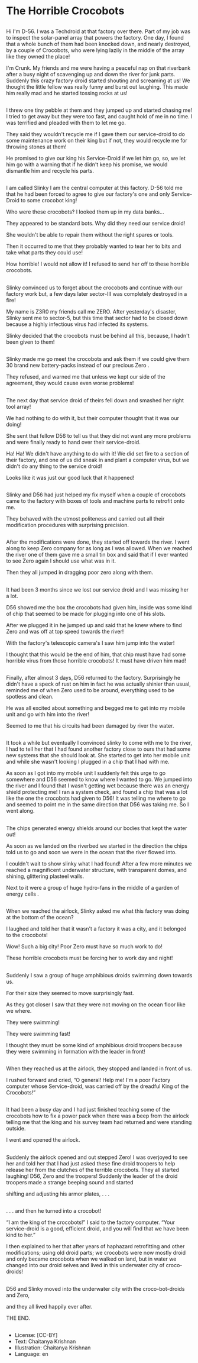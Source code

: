 # The Horrible Crocobots

##
Hi I'm D-56.
I was a Techdroid at that factory over there. Part of my job was to inspect the solar-panel array that powers the factory.
One day, I found that a whole bunch of them had been knocked down, and nearly destroyed, by a couple of Crocobots, who were lying lazily in the middle of the array like they owned the place!

I'm Crunk. My friends and me were having a peaceful nap on that riverbank after a busy night of scavenging up and down the river for junk parts.
Suddenly this crazy
factory droid started shouting and screaming at us! We thought the little fellow was really funny and burst out laughing. This made him really mad and he started
tossing rocks at us!

##
I threw one tiny pebble at them and they jumped up and started chasing me! I tried to get away but they were too fast, and caught hold of me in no time. I was terrified and pleaded with them to let me go.

They said they wouldn't recycle me if I gave them our service-droid to do some maintenance work on their king but if not, they would recycle me for throwing stones at them!

He promised to give our king his Service-Droid if we let him go, so, we let him go with a warning that if he didn't keep his promise, we would dismantle him and recycle his parts.

##
I am called Slinky I am the central computer at this factory. D-56 told me that he had been forced to agree to give our factory's one and only Service-Droid to some crocobot king!

Who were these crocobots? I looked them up in my data banks...

They appeared to be standard bots. Why did they need our service droid!

She wouldn't be able to repair them
without the right spares or tools.

Then it occurred to me that they probably wanted to tear her to bits and take what parts they could use!

How horrible!
I would not allow it!
I refused to send her off to these horrible crocobots.

##
Slinky convinced us to forget about the crocobots and continue with our factory work but,
a few days later sector-III was completely destroyed in a fire!

My name is Z3R0 my friends call me ZERO.
After yesterday's disaster, Slinky sent me to sector-5, but this time that sector had to be closed down because a highly infectious virus had infected its systems.

Slinky decided that the crocobots must be behind all this, because, I hadn't been given to them!

##
Slinky made me go meet the crocobots and ask them if we could give them 30 brand new battery-packs instead of our precious Zero .

They refused, and warned me that unless we kept our side of the agreement, they would cause even worse problems!

##
The next day that service droid of theirs fell down and smashed her right tool array!

We had nothing to do with it, but their computer thought that it was our doing!

She sent that fellow D56 to tell us that they did not want any more problems and were finally ready to hand over their service-droid.

Ha! Ha! We didn't have anything to do with it!
We did set fire to a section of their factory, and one of us did sneak in and plant a computer virus, but we didn't do any thing to the service droid!

Looks like it was just our good luck that it happened!

##
Slinky and D56 had just helped my fix myself when a couple of crocobots came to the factory with boxes of tools and machine parts to retrofit onto me.

They behaved with the utmost politeness and carried out all their modification procedures with surprising precision.

##
After the modifications were done, they started off towards the river.
I went along to keep Zero company for as long as I was allowed.
When we reached the river one of them gave me a small tin box and said that if I ever wanted to see Zero again I should use what was in it.

Then they all jumped in dragging poor zero along with them.

##
It had been 3 months since we lost our service droid and I was missing her a lot.

D56 showed me the box the crocobots had given him, inside was some kind of chip that seemed to be made for plugging into one of his slots.

After we plugged it in he jumped up and said that he knew where to find Zero and was off at top speed towards the river!

With the factory's telescopic camera's I saw him jump into the water!

I thought that this would be the end of him, that chip must have had some horrible virus from those horrible crocobots! It must have driven him mad!

##
Finally, after almost 3 days, D56 returned to the factory.
Surprisingly he didn't have a speck of rust on him in fact he was actually shinier than usual,
reminded me of when Zero used to be around,
everything used to be spotless and clean.

He was all excited about something and begged me to get into my mobile unit and go with him into the river!

Seemed to me that his circuits had been damaged by river the water.

##
It took a while but eventually I convinced slinky to come with me to the river, I had to tell her that I had found another factory close to ours that had some new systems that she should look at.
She started to get into her mobile unit and while she wasn't looking I plugged in a chip that I had with me.

As soon as I got into my mobile unit I suddenly felt this urge to go somewhere and D56 seemed to know where I wanted to go.
We jumped into the river and I found that I wasn't getting wet because there was an energy shield protecting me!
I ran a system check, and found a chip that was a lot like the one the crocobots had given to D56! It was telling me where to go and seemed to point me in the same direction that D56 was taking me. So I went along.

##
The chips generated energy shields around our bodies that kept the water out!

As soon as we landed on the
riverbed we started in the
direction the chips told us to go and soon we were in the ocean that the river flowed into.

I couldn't wait to show slinky what I had found!
After a few more minutes we reached a magnificent underwater structure, with transparent domes, and shining, glittering plasteel walls.

Next to it were a group of huge hydro-fans in the middle of a garden of energy cells .

##
When we reached the airlock, Slinky asked me what this factory was doing at the bottom of the ocean?

I laughed and told her that it wasn't a factory it was a city, and it belonged to the crocobots!

Wow! Such a big city! Poor Zero must have so much work to do!

These horrible crocobots must be forcing her to work day and night!

##
Suddenly I saw a group of huge amphibious droids swimming down towards us.

For their size they seemed to move surprisingly fast.

As they got closer I saw that they were not moving on the ocean floor like we where.

They were swimming!

They were swimming fast!

I thought they must be some kind of amphibious droid troopers because they were swimming in formation with the leader in front!

##
When they reached us at the airlock, they stopped and landed in front of us.

I rushed forward and cried,
”O general! Help me! I'm a poor Factory computer whose Service-droid, was carried off by the
dreadful King of the Crocobots!”

##
It had been a busy day and I had just finished teaching some of the crocobots how to fix a power pack when there was a beep from the airlock telling me that the king and his survey team had returned and were standing outside.

I went and opened the airlock.

##
Suddenly the airlock opened and out stepped Zero! I was overjoyed to see her and told her that I had just asked these fine droid troopers to help release her from the clutches of the terrible crocobots.
They all started laughing! D56, Zero and the troopers!
Suddenly the leader of the droid troopers made a strange beeping sound and started

shifting and adjusting his armor plates, . . .

##
. . . and then he turned into a crocobot!

“I am the king of the crocobots!” I said to the factory computer.
“Your service-droid is a good, efficient droid, and you will find that we have been kind to her.”

I then explained to her that after years of haphazard retrofitting and other modifications; using old droid parts; we crocobots were now mostly droid and only became crocobots when we walked on land, but in water we changed into our droid selves and lived in this underwater city of croco-droids!

##
D56 and Slinky moved into the underwater city with the croco-bot-droids and Zero,

and they all lived happily ever after.

THE END.

##
* License: [CC-BY]
* Text: Chaitanya Krishnan
* Illustration: Chaitanya Krishnan
* Language: en
